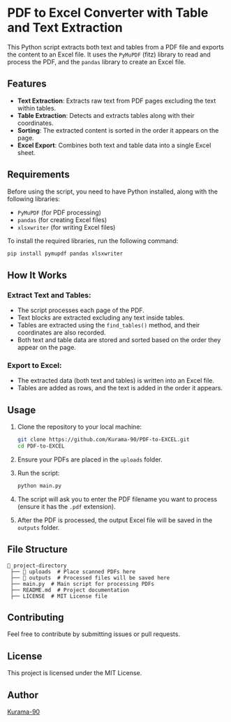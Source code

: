 # PDF to Excel Converter with Table and Text Extraction

This Python script extracts both text and tables from a PDF file and exports the content to an Excel file. It uses the `PyMuPDF` (fitz) library to read and process the PDF, and the `pandas` library to create an Excel file.

## Features
- **Text Extraction**: Extracts raw text from PDF pages excluding the text within tables.
- **Table Extraction**: Detects and extracts tables along with their coordinates.
- **Sorting**: The extracted content is sorted in the order it appears on the page.
- **Excel Export**: Combines both text and table data into a single Excel sheet.

## Requirements
Before using the script, you need to have Python installed, along with the following libraries:

- `PyMuPDF` (for PDF processing)
- `pandas` (for creating Excel files)
- `xlsxwriter` (for writing Excel files)

To install the required libraries, run the following command:

```bash
pip install pymupdf pandas xlsxwriter
```

## How It Works

### Extract Text and Tables:
- The script processes each page of the PDF.
- Text blocks are extracted excluding any text inside tables.
- Tables are extracted using the `find_tables()` method, and their coordinates are also recorded.
- Both text and table data are stored and sorted based on the order they appear on the page.

### Export to Excel:
- The extracted data (both text and tables) is written into an Excel file.
- Tables are added as rows, and the text is added in the order it appears.

## Usage

1. Clone the repository to your local machine:

    ```bash
    git clone https://github.com/Kurama-90/PDF-to-EXCEL.git
    cd PDF-to-EXCEL
    ```

2. Ensure your PDFs are placed in the `uploads` folder.

3. Run the script:

    ```bash
    python main.py
    ```

4. The script will ask you to enter the PDF filename you want to process (ensure it has the `.pdf` extension).

5. After the PDF is processed, the output Excel file will be saved in the `outputs` folder.

## File Structure
```
📂 project-directory
 ├── 📂 uploads  # Place scanned PDFs here
 ├── 📂 outputs  # Processed files will be saved here
 ├── main.py  # Main script for processing PDFs
 ├── README.md  # Project documentation
 ├── LICENSE  # MIT License file
```

## Contributing
Feel free to contribute by submitting issues or pull requests.

## License
This project is licensed under the MIT License.

## Author
[Kurama-90](https://github.com/Kurama-90)

